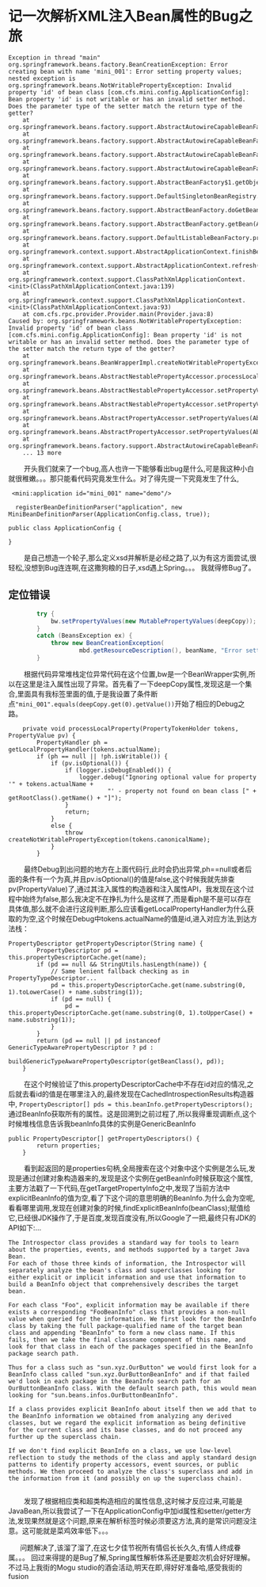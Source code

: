 # 记一次解析XML注入Bean属性的Bug之旅


```
Exception in thread "main" org.springframework.beans.factory.BeanCreationException: Error creating bean with name 'mini_001': Error setting property values; nested exception is org.springframework.beans.NotWritablePropertyException: Invalid property 'id' of bean class [com.cfs.mini.config.ApplicationConfig]: Bean property 'id' is not writable or has an invalid setter method. Does the parameter type of the setter match the return type of the getter?
	at org.springframework.beans.factory.support.AbstractAutowireCapableBeanFactory.applyPropertyValues(AbstractAutowireCapableBeanFactory.java:1568)
	at org.springframework.beans.factory.support.AbstractAutowireCapableBeanFactory.populateBean(AbstractAutowireCapableBeanFactory.java:1276)
	at org.springframework.beans.factory.support.AbstractAutowireCapableBeanFactory.doCreateBean(AbstractAutowireCapableBeanFactory.java:553)
	at org.springframework.beans.factory.support.AbstractAutowireCapableBeanFactory.createBean(AbstractAutowireCapableBeanFactory.java:483)
	at org.springframework.beans.factory.support.AbstractBeanFactory$1.getObject(AbstractBeanFactory.java:306)
	at org.springframework.beans.factory.support.DefaultSingletonBeanRegistry.getSingleton(DefaultSingletonBeanRegistry.java:230)
	at org.springframework.beans.factory.support.AbstractBeanFactory.doGetBean(AbstractBeanFactory.java:302)
	at org.springframework.beans.factory.support.AbstractBeanFactory.getBean(AbstractBeanFactory.java:197)
	at org.springframework.beans.factory.support.DefaultListableBeanFactory.preInstantiateSingletons(DefaultListableBeanFactory.java:761)
	at org.springframework.context.support.AbstractApplicationContext.finishBeanFactoryInitialization(AbstractApplicationContext.java:867)
	at org.springframework.context.support.AbstractApplicationContext.refresh(AbstractApplicationContext.java:543)
	at org.springframework.context.support.ClassPathXmlApplicationContext.<init>(ClassPathXmlApplicationContext.java:139)
	at org.springframework.context.support.ClassPathXmlApplicationContext.<init>(ClassPathXmlApplicationContext.java:93)
	at com.cfs.rpc.provider.Provider.main(Provider.java:8)
Caused by: org.springframework.beans.NotWritablePropertyException: Invalid property 'id' of bean class [com.cfs.mini.config.ApplicationConfig]: Bean property 'id' is not writable or has an invalid setter method. Does the parameter type of the setter match the return type of the getter?
	at org.springframework.beans.BeanWrapperImpl.createNotWritablePropertyException(BeanWrapperImpl.java:243)
	at org.springframework.beans.AbstractNestablePropertyAccessor.processLocalProperty(AbstractNestablePropertyAccessor.java:437)
	at org.springframework.beans.AbstractNestablePropertyAccessor.setPropertyValue(AbstractNestablePropertyAccessor.java:292)
	at org.springframework.beans.AbstractNestablePropertyAccessor.setPropertyValue(AbstractNestablePropertyAccessor.java:280)
	at org.springframework.beans.AbstractPropertyAccessor.setPropertyValues(AbstractPropertyAccessor.java:95)
	at org.springframework.beans.AbstractPropertyAccessor.setPropertyValues(AbstractPropertyAccessor.java:75)
	at org.springframework.beans.factory.support.AbstractAutowireCapableBeanFactory.applyPropertyValues(AbstractAutowireCapableBeanFactory.java:1564)
	... 13 more
```

&nbsp;&nbsp;&nbsp;&nbsp;&nbsp;&nbsp;&nbsp;&nbsp;开头我们就来了一个bug,高人也许一下能够看出bug是什么,可是我这种小白就很稚嫩。。。那只能看代码究竟发生什么。对了得先提一下究竟发生了什么,

```
 <mini:application id="mini_001" name="demo"/>
 
  registerBeanDefinitionParser("application", new MiniBeanDefinitionParser(ApplicationConfig.class, true));
  
public class ApplicationConfig {

}

```
&nbsp;&nbsp;&nbsp;&nbsp;&nbsp;&nbsp;&nbsp;&nbsp;是自己想造一个轮子,那么定义xsd并解析是必经之路了,以为有这方面尝试,很轻松,没想到Bug连连啊,在这撒狗粮的日子,xsd遇上Spring。。。 我就得修Bug了。
## 定位错误

```java
		try {
			bw.setPropertyValues(new MutablePropertyValues(deepCopy));
		}
		catch (BeansException ex) {
			throw new BeanCreationException(
					mbd.getResourceDescription(), beanName, "Error setting property values", ex);
		}
```
&nbsp;&nbsp;&nbsp;&nbsp;&nbsp;&nbsp;&nbsp;&nbsp;根据代码异常堆栈定位异常代码在这个位置,bw是一个BeanWrapper实例,所以在这里是注入属性出现了异常。首先看了一下deepCopy属性,发现这是一个集合,里面具有我标签里面的值,于是我设置了条件断点`"mini_001".equals(deepCopy.get(0).getValue())`开始了相应的Debug之路。

```
	private void processLocalProperty(PropertyTokenHolder tokens, PropertyValue pv) {
		PropertyHandler ph = getLocalPropertyHandler(tokens.actualName);
		if (ph == null || !ph.isWritable()) {
			if (pv.isOptional()) {
				if (logger.isDebugEnabled()) {
					logger.debug("Ignoring optional value for property '" + tokens.actualName +
							"' - property not found on bean class [" + getRootClass().getName() + "]");
				}
				return;
			}
			else {
				throw createNotWritablePropertyException(tokens.canonicalName);
			}
		}
```
&nbsp;&nbsp;&nbsp;&nbsp;&nbsp;&nbsp;&nbsp;&nbsp;最终Debug到出问题的地方在上面代码行,此时会扔出异常,ph==null或者后面的条件有一个为真,并且pv.isOptional()的值是false,这个时候我就先排查pv(PropertyValue)了,通过其注入属性的构造器和注入属性API，我发现在这个过程中始终为false,那么我决定不在挣扎为什么是这样了,而是看ph是不是可以存在具体值,那么就不会进行这段判断,那么应该看getLocalPropertyHandler为什么获取的为空,这个时候在Debug中tokens.actualName的值是id,进入对应方法,到达方法栈：

```
PropertyDescriptor getPropertyDescriptor(String name) {
		PropertyDescriptor pd = this.propertyDescriptorCache.get(name);
		if (pd == null && StringUtils.hasLength(name)) {
			// Same lenient fallback checking as in PropertyTypeDescriptor...
			pd = this.propertyDescriptorCache.get(name.substring(0, 1).toLowerCase() + name.substring(1));
			if (pd == null) {
				pd = this.propertyDescriptorCache.get(name.substring(0, 1).toUpperCase() + name.substring(1));
			}
		}
		return (pd == null || pd instanceof GenericTypeAwarePropertyDescriptor ? pd :
				buildGenericTypeAwarePropertyDescriptor(getBeanClass(), pd));
	}
```
&nbsp;&nbsp;&nbsp;&nbsp;&nbsp;&nbsp;&nbsp;&nbsp;在这个时候验证了this.propertyDescriptorCache中不存在id对应的情况,之后就去看id的值是在哪里注入的,最终发现在CachedIntrospectionResults构造器中,
`PropertyDescriptor[] pds = this.beanInfo.getPropertyDescriptors();`通过BeanInfo获取所有的属性。这是回溯到之前过程了,所以我得重现调断点,这个时候堆栈信息告诉我beanInfo具体的实例是GenericBeanInfo

```
public PropertyDescriptor[] getPropertyDescriptors() {
        return properties;
    }
```
&nbsp;&nbsp;&nbsp;&nbsp;&nbsp;&nbsp;&nbsp;&nbsp;看到起返回的是properties句柄,全局搜索在这个对象中这个实例是怎么玩,发现是通过创建对象构造器来的,发现是这个实例在getBeanInfo时候获取这个属性,主要方法戳了一下代码,在getTargetPropertyInfo之中,发现了当前方法中explicitBeanInfo的值为空,看了下这个词的意思明确的BeanInfo.为什么会为空呢,看看哪里调用,发现在创建对象的时候,findExplicitBeanInfo(beanClass);赋值给它,已经很JDK操作了,于是百度,发现百度没有,所以Google了一把,最终只有JDK的API如下:...

```
The Introspector class provides a standard way for tools to learn about the properties, events, and methods supported by a target Java Bean.
For each of those three kinds of information, the Introspector will separately analyze the bean's class and superclasses looking for either explicit or implicit information and use that information to build a BeanInfo object that comprehensively describes the target bean.

For each class "Foo", explicit information may be available if there exists a corresponding "FooBeanInfo" class that provides a non-null value when queried for the information. We first look for the BeanInfo class by taking the full package-qualified name of the target bean class and appending "BeanInfo" to form a new class name. If this fails, then we take the final classname component of this name, and look for that class in each of the packages specified in the BeanInfo package search path.

Thus for a class such as "sun.xyz.OurButton" we would first look for a BeanInfo class called "sun.xyz.OurButtonBeanInfo" and if that failed we'd look in each package in the BeanInfo search path for an OurButtonBeanInfo class. With the default search path, this would mean looking for "sun.beans.infos.OurButtonBeanInfo".

If a class provides explicit BeanInfo about itself then we add that to the BeanInfo information we obtained from analyzing any derived classes, but we regard the explicit information as being definitive for the current class and its base classes, and do not proceed any further up the superclass chain.

If we don't find explicit BeanInfo on a class, we use low-level reflection to study the methods of the class and apply standard design patterns to identify property accessors, event sources, or public methods. We then proceed to analyze the class's superclass and add in the information from it (and possibly on up the superclass chain).


```
&nbsp;&nbsp;&nbsp;&nbsp;&nbsp;&nbsp;&nbsp;&nbsp;发现了根据相应类和超类构造相应的属性信息,这时候才反应过来,可能是JavaBean,所以我尝试了一下在ApplicationConfig中加id属性和setter/getter方法,发现果然就是这个问题,原来在解析标签时候必须要这方法,真的是常识问题没注意。这可能就是菜鸡效率低下。。。

&nbsp;&nbsp;&nbsp;&nbsp;&nbsp;&nbsp;问题解决了,该溜了溜了,在这七夕佳节祝所有情侣长长久久,有情人终成眷属。。。 回过来得提的是Bug了解,Spring属性解析体系还是要趁次机会好好理解。不过马上我街的Mogu studio的酒会活动,明天在即,得好好准备哈,感受我街的fusion

